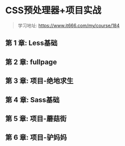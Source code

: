 # CSS预处理器+项目实战

> 学习地址: https://www.it666.com/my/course/184

## 第 1 章: Less基础

## 第 2 章: fullpage

## 第 3 章: 项目-绝地求生

## 第 4 章: Sass基础

## 第 5 章: 项目-蘑菇街

## 第 6 章: 项目-驴妈妈